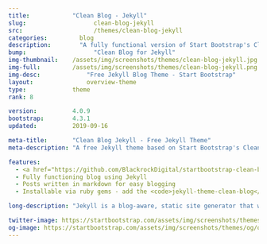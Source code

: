 ```yaml
---
title:            "Clean Blog - Jekyll"
slug:			        clean-blog-jekyll
src:			        /themes/clean-blog-jekyll
categories:		    blog
description:	    "A fully functional version of Start Bootstrap's Clean Blog theme adapted for Jekyll - a static site generator"
bump:			        "Clean Blog for Jekyll"
img-thumbnail:    /assets/img/screenshots/themes/clean-blog-jekyll.jpg
img-full:         /assets/img/screenshots/themes/clean-blog-jekyll.png
img-desc:		      "Free Jekyll Blog Theme - Start Bootstrap"
layout:			      overview-theme
type:             theme
rank: 8

version:          4.0.9
bootstrap:        4.3.1
updated:          2019-09-16

meta-title:       "Clean Blog Jekyll - Free Jekyll Theme"
meta-description: "A free Jekyll theme based on Start Bootstrap's Clean Blog theme perfect for personal blogs."

features:
  - <a href="https://github.com/BlackrockDigital/startbootstrap-clean-blog-jekyll/blob/master/README.md">Detailed documentation with installation instructions</a>
  - Fully functioning blog using Jekyll
  - Posts written in markdown for easy blogging
  - Installable via ruby gems - add the <code>jekyll-theme-clean-blog</code> gem to your Gemfile and run <code>bundle install</code>

long-description: "Jekyll is a blog-aware, static site generator that works with GitHub Pages. Clean Blog was adapted for Jekyll by the Start Bootstrap team, and you can use the theme for a complete functioning blog."

twitter-image: https://startbootstrap.com/assets/img/screenshots/themes/twitter/twitter-clean-blog-jekyll.png
og-image: https://startbootstrap.com/assets/img/screenshots/themes/og/og-clean-blog-jekyll.png
---
```

